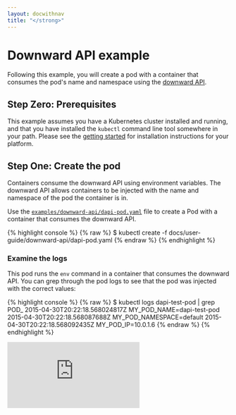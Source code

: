 ```yaml
---
layout: docwithnav
title: "</strong>"
---
```

<!-- BEGIN MUNGE: UNVERSIONED_WARNING -->


<!-- END MUNGE: UNVERSIONED_WARNING -->

# Downward API example

Following this example, you will create a pod with a container that consumes the pod's name and
namespace using the [downward API](../downward-api.html).

## Step Zero: Prerequisites

This example assumes you have a Kubernetes cluster installed and running, and that you have
installed the `kubectl` command line tool somewhere in your path. Please see the [getting
started](../../../docs/getting-started-guides/) for installation instructions for your platform.

## Step One: Create the pod

Containers consume the downward API using environment variables.  The downward API allows
containers to be injected with the name and namespace of the pod the container is in.

Use the [`examples/downward-api/dapi-pod.yaml`](dapi-pod.yaml) file to create a Pod with a container that consumes the
downward API.

{% highlight console %}
{% raw %}
$ kubectl create -f docs/user-guide/downward-api/dapi-pod.yaml
{% endraw %}
{% endhighlight %}

### Examine the logs

This pod runs the `env` command in a container that consumes the downward API.  You can grep
through the pod logs to see that the pod was injected with the correct values:

{% highlight console %}
{% raw %}
$ kubectl logs dapi-test-pod | grep POD_
2015-04-30T20:22:18.568024817Z MY_POD_NAME=dapi-test-pod
2015-04-30T20:22:18.568087688Z MY_POD_NAMESPACE=default
2015-04-30T20:22:18.568092435Z MY_POD_IP=10.0.1.6
{% endraw %}
{% endhighlight %}


<!-- BEGIN MUNGE: GENERATED_ANALYTICS -->
[![Analytics](https://kubernetes-site.appspot.com/UA-36037335-10/GitHub/docs/user-guide/downward-api/README.md?pixel)]()
<!-- END MUNGE: GENERATED_ANALYTICS -->

